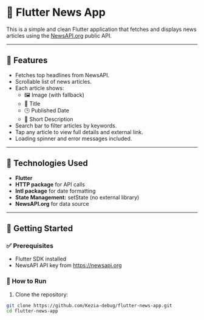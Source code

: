 # 📰 Flutter News App

This is a simple and clean Flutter application that fetches and displays news articles using the [NewsAPI.org](https://newsapi.org) public API.

---

## 📱 Features

- Fetches top headlines from NewsAPI.
- Scrollable list of news articles.
- Each article shows:
  - 🖼️ Image (with fallback)
  - 🧾 Title
  - 🕒 Published Date
  - 📜 Short Description
- Search bar to filter articles by keywords.
- Tap any article to view full details and external link.
- Loading spinner and error messages included.

---

## 🔧 Technologies Used

- **Flutter**
- **HTTP package** for API calls
- **Intl package** for date formatting
- **State Management:** setState (no external library)
- **NewsAPI.org** for data source

---

## 🚀 Getting Started

### ✅ Prerequisites

- Flutter SDK installed
- NewsAPI API key from https://newsapi.org

### 🔨 How to Run

1. Clone the repository:

```bash
git clone https://github.com/Kezia-debug/flutter-news-app.git
cd flutter-news-app

